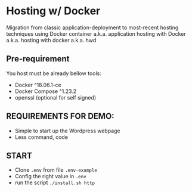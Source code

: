 # Hosting w/ Docker

Migration from classic application-deployment to most-recent hosting techniques using Docker container
a.k.a. application hosting with Docker
a.k.a. hosting with docker 
a.k.a. hwd
## Pre-requirement
You host must be already bellow tools:
- Docker ^18.06.1-ce
- Docker Compose ^1.23.2
- openssl (optional for self signed)

## REQUIREMENTS FOR DEMO:
- Simple to start up the Wordpress webpage
- Less command, code

## START
- Clone `.env` from file `.env-example`
- Config the right value in `.env`
- run the script `./install.sh http`